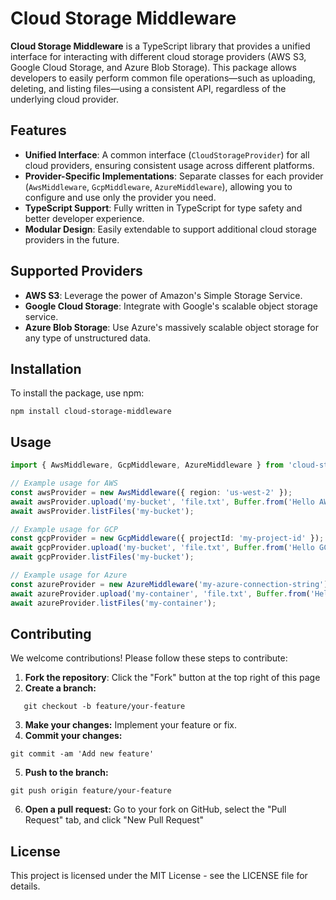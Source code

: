 # Cloud Storage Middleware

**Cloud Storage Middleware** is a TypeScript library that provides a unified interface for interacting with different cloud storage providers (AWS S3, Google Cloud Storage, and Azure Blob Storage). This package allows developers to easily perform common file operations—such as uploading, deleting, and listing files—using a consistent API, regardless of the underlying cloud provider.

## Features

- **Unified Interface**: A common interface (`CloudStorageProvider`) for all cloud providers, ensuring consistent usage across different platforms.
- **Provider-Specific Implementations**: Separate classes for each provider (`AwsMiddleware`, `GcpMiddleware`, `AzureMiddleware`), allowing you to configure and use only the provider you need.
- **TypeScript Support**: Fully written in TypeScript for type safety and better developer experience.
- **Modular Design**: Easily extendable to support additional cloud storage providers in the future.

## Supported Providers

- **AWS S3**: Leverage the power of Amazon's Simple Storage Service.
- **Google Cloud Storage**: Integrate with Google's scalable object storage service.
- **Azure Blob Storage**: Use Azure's massively scalable object storage for any type of unstructured data.

## Installation

To install the package, use npm:

```shell
npm install cloud-storage-middleware
```

## Usage
```typescript
import { AwsMiddleware, GcpMiddleware, AzureMiddleware } from 'cloud-storage-middleware';

// Example usage for AWS
const awsProvider = new AwsMiddleware({ region: 'us-west-2' });
await awsProvider.upload('my-bucket', 'file.txt', Buffer.from('Hello AWS!'));
await awsProvider.listFiles('my-bucket');

// Example usage for GCP
const gcpProvider = new GcpMiddleware({ projectId: 'my-project-id' });
await gcpProvider.upload('my-bucket', 'file.txt', Buffer.from('Hello GCP!'));
await gcpProvider.listFiles('my-bucket');

// Example usage for Azure
const azureProvider = new AzureMiddleware('my-azure-connection-string');
await azureProvider.upload('my-container', 'file.txt', Buffer.from('Hello Azure!'));
await azureProvider.listFiles('my-container');
```

## Contributing

We welcome contributions! Please follow these steps to contribute:

1. **Fork the repository**: Click the "Fork" button at the top right of this page
2. **Create a branch:**
```shell
   git checkout -b feature/your-feature
```
3. **Make your changes:** Implement your feature or fix.
4. **Commit your changes:**
```shell
git commit -am 'Add new feature'
```
5. **Push to the branch:**
```shell
git push origin feature/your-feature
```
6. **Open a pull request:** Go to your fork on GitHub, select the "Pull Request" tab, and click "New Pull Request"

## License
This project is licensed under the MIT License - see the LICENSE file for details.
